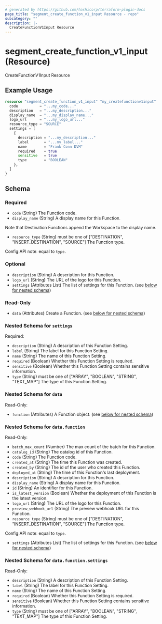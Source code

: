 ```yaml
---
# generated by https://github.com/hashicorp/terraform-plugin-docs
page_title: "segment_create_function_v1_input Resource - repo"
subcategory: ""
description: |-
  CreateFunctionV1Input Resource
---
```


# segment_create_function_v1_input (Resource)

CreateFunctionV1Input Resource

## Example Usage

```terraform
resource "segment_create_function_v1_input" "my_createfunctionv1input" {
  code          = "...my_code..."
  description   = "...my_description..."
  display_name  = "...my_display_name..."
  logo_url      = "...my_logo_url..."
  resource_type = "SOURCE"
  settings = [
    {
      description = "...my_description..."
      label       = "...my_label..."
      name        = "Frank Conn DVM"
      required    = true
      sensitive   = true
      type        = "BOOLEAN"
    },
  ]
}
```

<!-- schema generated by tfplugindocs -->
## Schema

### Required

- `code` (String) The Function code.
- `display_name` (String) A display name for this Function.

Note that Destination Functions append the Workspace to the display name.
- `resource_type` (String) must be one of ["DESTINATION", "INSERT_DESTINATION", "SOURCE"]
The Function type.

Config API note: equal to `type`.

### Optional

- `description` (String) A description for this Function.
- `logo_url` (String) The URL of the logo for this Function.
- `settings` (Attributes List) The list of settings for this Function. (see [below for nested schema](#nestedatt--settings))

### Read-Only

- `data` (Attributes) Create a Function. (see [below for nested schema](#nestedatt--data))

<a id="nestedatt--settings"></a>
### Nested Schema for `settings`

Required:

- `description` (String) A description of this Function Setting.
- `label` (String) The label for this Function Setting.
- `name` (String) The name of this Function Setting.
- `required` (Boolean) Whether this Function Setting is required.
- `sensitive` (Boolean) Whether this Function Setting contains sensitive information.
- `type` (String) must be one of ["ARRAY", "BOOLEAN", "STRING", "TEXT_MAP"]
The type of this Function Setting.


<a id="nestedatt--data"></a>
### Nested Schema for `data`

Read-Only:

- `function` (Attributes) A Function object. (see [below for nested schema](#nestedatt--data--function))

<a id="nestedatt--data--function"></a>
### Nested Schema for `data.function`

Read-Only:

- `batch_max_count` (Number) The max count of the batch for this Function.
- `catalog_id` (String) The catalog id of this Function.
- `code` (String) The Function code.
- `created_at` (String) The time this Function was created.
- `created_by` (String) The id of the user who created this Function.
- `deployed_at` (String) The time of this Function's last deployment.
- `description` (String) A description for this Function.
- `display_name` (String) A display name for this Function.
- `id` (String) An identifier for this Function.
- `is_latest_version` (Boolean) Whether the deployment of this Function is the latest version.
- `logo_url` (String) The URL of the logo for this Function.
- `preview_webhook_url` (String) The preview webhook URL for this Function.
- `resource_type` (String) must be one of ["DESTINATION", "INSERT_DESTINATION", "SOURCE"]
The Function type.

Config API note: equal to `type`.
- `settings` (Attributes List) The list of settings for this Function. (see [below for nested schema](#nestedatt--data--function--settings))

<a id="nestedatt--data--function--settings"></a>
### Nested Schema for `data.function.settings`

Read-Only:

- `description` (String) A description of this Function Setting.
- `label` (String) The label for this Function Setting.
- `name` (String) The name of this Function Setting.
- `required` (Boolean) Whether this Function Setting is required.
- `sensitive` (Boolean) Whether this Function Setting contains sensitive information.
- `type` (String) must be one of ["ARRAY", "BOOLEAN", "STRING", "TEXT_MAP"]
The type of this Function Setting.


